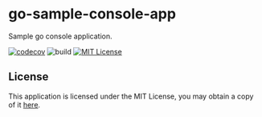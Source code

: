# go-sample-console-app
Sample go console application.

[![codecov](https://codecov.io/gh/pjbgf/go-sample-console-app/branch/master/graph/badge.svg)](https://codecov.io/gh/pjbgf/go-sample-console-app)
![build](https://github.com/pjbgf/go-sample-console-app/workflows/go/badge.svg)
[![MIT License](https://img.shields.io/badge/license-MIT-blue.svg)](http://choosealicense.com/licenses/mit/)

## License

This application is licensed under the MIT License, you may obtain a copy of it [here](LICENSE).